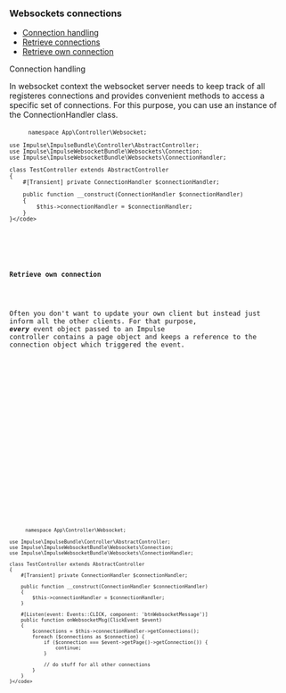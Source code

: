 <h3 class="doc-title">Websockets connections</h3>

- [Connection handling](#connection-handling)
- [Retrieve connections](#retrieve-connections)
- [Retrieve own connection](#retrieve-own-connection)

<a name="connection-handling">Connection handling</a>

In websocket context the websocket server needs to keep track of all registeres connections and provides convenient methods to access a specific set of connections. For this purpose, you can use an instance of the ConnectionHandler class.

<div>
  <div class="code-header">
    <div class="container-fluid">
        <div class="row">
          <div class="button red"></div>
          	<div class="button yellow"></div>
          	<div class="button green"></div>
        </div>
    </div>
  </div>
  <pre class="code-white imp-code line-numbers language-php">
	<code class="language-php"><?php

    namespace App\Controller\Websocket;

    use Impulse\ImpulseBundle\Controller\AbstractController;
    use Impulse\ImpulseWebsocketBundle\Websockets\Connection;
    use Impulse\ImpulseWebsocketBundle\Websockets\ConnectionHandler;

    class TestController extends AbstractController
    {
        #[Transient] private ConnectionHandler $connectionHandler;

        public function __construct(ConnectionHandler $connectionHandler)
        {
            $this->connectionHandler = $connectionHandler;
        }
    }</code>
  </pre>
</div>

<h4><a id="retrieve-own-connection">Retrieve own connection</a></h4>

Often you don't want to update your own client but instead just inform all the other clients. For that purpose, **_every_** event object passed to an Impulse controller contains a page object and keeps a reference to the connection object which triggered the event.

<div>
  <div class="code-header">
    <div class="container-fluid">
        <div class="row">
          <div class="button red"></div>
          	<div class="button yellow"></div>
          	<div class="button green"></div>
        </div>
    </div>
  </div>
  <pre class="code-white imp-code line-numbers language-php">
	<code class="language-php"><?php

    namespace App\Controller\Websocket;

    use Impulse\ImpulseBundle\Controller\AbstractController;
    use Impulse\ImpulseWebsocketBundle\Websockets\Connection;
    use Impulse\ImpulseWebsocketBundle\Websockets\ConnectionHandler;

    class TestController extends AbstractController
    {
        #[Transient] private ConnectionHandler $connectionHandler;

        public function __construct(ConnectionHandler $connectionHandler)
        {
            $this->connectionHandler = $connectionHandler;
        }
        
        #[Listen(event: Events::CLICK, component: 'btnWebsocketMessage')]
        public function onWebsocketMsg(ClickEvent $event)
        {
            $connections = $this->connectionHandler->getConnections();
            foreach ($connections as $connection) {
                if ($connection === $event->getPage()->getConnection()) {
                    continue;
                }
               
                // do stuff for all other connections
            }
        }
    }</code>
  </pre>
</div>